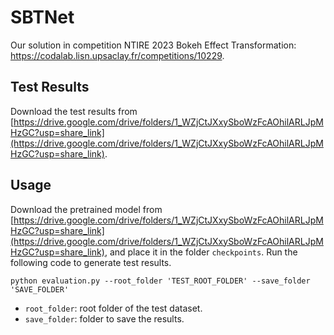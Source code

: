 # SBTNet
Our solution in competition NTIRE 2023 Bokeh Effect Transformation: https://codalab.lisn.upsaclay.fr/competitions/10229.

## Test Results
Download the test results from [https://drive.google.com/drive/folders/1_WZjCtJXxySboWzFcAOhilARLJpMHzGC?usp=share_link](https://drive.google.com/drive/folders/1_WZjCtJXxySboWzFcAOhilARLJpMHzGC?usp=share_link).

## Usage
Download the pretrained model from [https://drive.google.com/drive/folders/1_WZjCtJXxySboWzFcAOhilARLJpMHzGC?usp=share_link](https://drive.google.com/drive/folders/1_WZjCtJXxySboWzFcAOhilARLJpMHzGC?usp=share_link), and place it in the folder `checkpoints`. 
Run the following code to generate test results.
```
python evaluation.py --root_folder 'TEST_ROOT_FOLDER' --save_folder 'SAVE_FOLDER'
```
- `root_folder`:  root folder of the test dataset.
- `save_folder`: folder to save the results.
